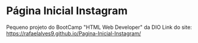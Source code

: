 # Página Inicial Instagram
 Pequeno projeto do BootCamp "HTML Web Developer" da DIO
Link do site: https://rafaelalves9.github.io/Pagina-Inicial-Instagram/
